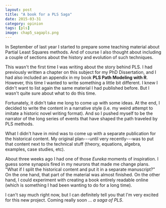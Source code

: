 ```yaml
---
layout: post
title: "A book for a PLS Saga"
date: 2015-03-31
category: opinion
tags: [pls]
image: chap5_sagapls.png
---
```


In September of last year I started to prepare some teaching material about Partial Least Squares methods. And of course I also thought about including a couple of sections about the history and evolution of such techniques.

<!--more-->

This wasn't the first time I was writing about the story behind PLS. I had previously written a chapter on this subject for my PhD Dissertation, and I had also included an appendix in my book __PLS Path Modeling with R__. However, this time I wanted to write something a little bit different. I knew I didn't want to list again the same material I had published before. But I wasn't quite sure about what to do this time.

Fortunately, it didn't take me long to come up with some ideas. At the end, I decided to write the content in a narrative style (i.e. my weird attempt to imitate a historic novel writing format). And so I pushed myself to be the narrator of the long series of events that have shaped the path traveled by PLS methods.

What I didn't have in mind was to come up with a separate publication for the historical content. My original plan---until very recently---was to put that content next to the technical stuff (theory, equations, algebra, examples, case studies, etc).

About three weeks ago I had one of those _Eureka_ moments of inspiration. I guess some synapsis fired in my neurons that made me change plans. "What if I split the historical content and put it in a separate manuscript?" On the one hand, that part of the material was almost finished. On the other hand, I could experiment with creating a book entirely readable online (which is something I had been wanting to do for a long time).

I can't say much right now, but I can definitely tell you that I'm very excited for this new project. Coming really soon ... _a saga of PLS_.
